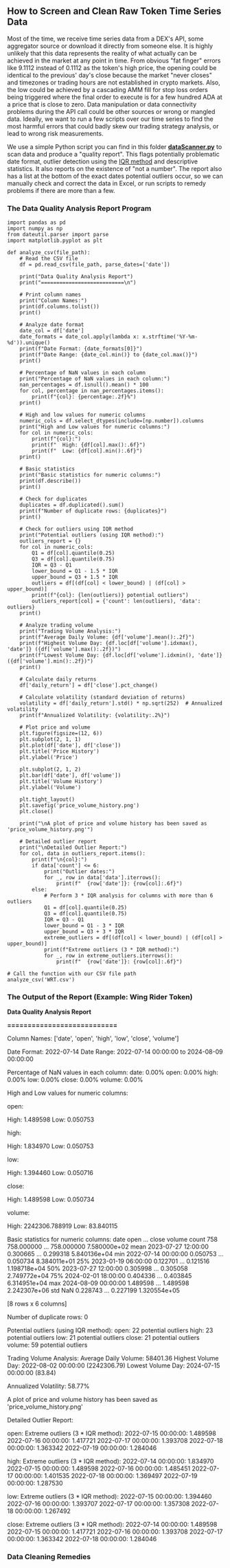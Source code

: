 ## How to Screen and Clean Raw Token Time Series Data

Most of the time, we receive time series data from a DEX's API, some aggregator source or download it directly from someone else. It is highly unlikely that this data represents the reality of what actually can be achieved in the market at any point in time. From obvious "fat finger" errors like 9.1112 instead of 0.1112 as the token's high price, the opening could be identical to the previous' day's close because the market "never closes" and timezones or trading hours are not established in crypto markets. Also, the low could be achieved by a cascading AMM fill for stop loss orders being triggered where the final order to execute is for a few hundred ADA at a price that is close to zero. Data manipulation or data connectivity problems during the API call could be other sources or wrong or mangled data. Ideally, we want to run a few scripts over our time series to find the most harmful errors that could badly skew our trading strategy analysis, or lead to wrong risk measurements.

We use a simple Python script you can find in this folder [**dataScanner.py**](https://github.com/Sapient-Predictive-Analytics/dataportal/blob/main/tokens/dataScanner.py) to scan data and produce a "quality report". This flags potentially problematic date format, outlier detection using the [IQR method](https://medium.com/@pp1222001/outlier-detection-and-removal-using-the-iqr-method-6fab2954315d) and descriptive statistics. It also reports on the existence of "not a number". The report also has a list at the bottom of the exact dates potential outliers occur, so we can manually check and correct the data in Excel, or run scripts to remedy problems if there are more than a few.

### The Data Quality Analysis Report Program

~~~
import pandas as pd
import numpy as np
from dateutil.parser import parse
import matplotlib.pyplot as plt

def analyze_csv(file_path):
    # Read the CSV file
    df = pd.read_csv(file_path, parse_dates=['date'])

    print("Data Quality Analysis Report")
    print("===========================\n")

    # Print column names
    print("Column Names:")
    print(df.columns.tolist())
    print()

    # Analyze date format
    date_col = df['date']
    date_formats = date_col.apply(lambda x: x.strftime('%Y-%m-%d')).unique()
    print(f"Date Format: {date_formats[0]}")
    print(f"Date Range: {date_col.min()} to {date_col.max()}")
    print()

    # Percentage of NaN values in each column
    print("Percentage of NaN values in each column:")
    nan_percentages = df.isnull().mean() * 100
    for col, percentage in nan_percentages.items():
        print(f"{col}: {percentage:.2f}%")
    print()

    # High and low values for numeric columns
    numeric_cols = df.select_dtypes(include=[np.number]).columns
    print("High and Low values for numeric columns:")
    for col in numeric_cols:
        print(f"{col}:")
        print(f"  High: {df[col].max():.6f}")
        print(f"  Low: {df[col].min():.6f}")
    print()

    # Basic statistics
    print("Basic statistics for numeric columns:")
    print(df.describe())
    print()

    # Check for duplicates
    duplicates = df.duplicated().sum()
    print(f"Number of duplicate rows: {duplicates}")
    print()

    # Check for outliers using IQR method
    print("Potential outliers (using IQR method):")
    outliers_report = {}
    for col in numeric_cols:
        Q1 = df[col].quantile(0.25)
        Q3 = df[col].quantile(0.75)
        IQR = Q3 - Q1
        lower_bound = Q1 - 1.5 * IQR
        upper_bound = Q3 + 1.5 * IQR
        outliers = df[(df[col] < lower_bound) | (df[col] > upper_bound)]
        print(f"{col}: {len(outliers)} potential outliers")
        outliers_report[col] = {'count': len(outliers), 'data': outliers}
    print()

    # Analyze trading volume
    print("Trading Volume Analysis:")
    print(f"Average Daily Volume: {df['volume'].mean():.2f}")
    print(f"Highest Volume Day: {df.loc[df['volume'].idxmax(), 'date']} ({df['volume'].max():.2f})")
    print(f"Lowest Volume Day: {df.loc[df['volume'].idxmin(), 'date']} ({df['volume'].min():.2f})")
    print()

    # Calculate daily returns
    df['daily_return'] = df['close'].pct_change()

    # Calculate volatility (standard deviation of returns)
    volatility = df['daily_return'].std() * np.sqrt(252)  # Annualized volatility
    print(f"Annualized Volatility: {volatility:.2%}")

    # Plot price and volume
    plt.figure(figsize=(12, 6))
    plt.subplot(2, 1, 1)
    plt.plot(df['date'], df['close'])
    plt.title('Price History')
    plt.ylabel('Price')

    plt.subplot(2, 1, 2)
    plt.bar(df['date'], df['volume'])
    plt.title('Volume History')
    plt.ylabel('Volume')

    plt.tight_layout()
    plt.savefig('price_volume_history.png')
    plt.close()

    print("\nA plot of price and volume history has been saved as 'price_volume_history.png'")

    # Detailed outlier report
    print("\nDetailed Outlier Report:")
    for col, data in outliers_report.items():
        print(f"\n{col}:")
        if data['count'] <= 6:
            print("Outlier dates:")
            for _, row in data['data'].iterrows():
                print(f"  {row['date']}: {row[col]:.6f}")
        else:
            # Perform 3 * IQR analysis for columns with more than 6 outliers
            Q1 = df[col].quantile(0.25)
            Q3 = df[col].quantile(0.75)
            IQR = Q3 - Q1
            lower_bound = Q1 - 3 * IQR
            upper_bound = Q3 + 3 * IQR
            extreme_outliers = df[(df[col] < lower_bound) | (df[col] > upper_bound)]
            print(f"Extreme outliers (3 * IQR method):")
            for _, row in extreme_outliers.iterrows():
                print(f"  {row['date']}: {row[col]:.6f}")

# Call the function with our CSV file path
analyze_csv('WRT.csv')
~~~

### The Output of the Report (Example: Wing Rider Token)

**Data Quality Analysis Report**

**===========================**

Column Names:
['date', 'open', 'high', 'low', 'close', 'volume']

Date Format: 2022-07-14
Date Range: 2022-07-14 00:00:00 to 2024-08-09 00:00:00

Percentage of NaN values in each column:
date: 0.00%
open: 0.00%
high: 0.00%
low: 0.00%
close: 0.00%
volume: 0.00%

High and Low values for numeric columns:

open:

  High: 1.489598
  Low: 0.050753
  
high:

  High: 1.834970
  Low: 0.050753
  
low:

  High: 1.394460
  Low: 0.050716
  
close:

  High: 1.489598
  Low: 0.050734
  
volume:

  High: 2242306.788919
  Low: 83.840115

Basic statistics for numeric columns:
                      date        open  ...       close        volume
count                  758  758.000000  ...  758.000000  7.580000e+02
mean   2023-07-27 12:00:00    0.300665  ...    0.299318  5.840136e+04
min    2022-07-14 00:00:00    0.050753  ...    0.050734  8.384011e+01
25%    2023-01-19 06:00:00    0.122701  ...    0.121516  1.198718e+04
50%    2023-07-27 12:00:00    0.305998  ...    0.305058  2.749772e+04
75%    2024-02-01 18:00:00    0.404336  ...    0.403845  6.314951e+04
max    2024-08-09 00:00:00    1.489598  ...    1.489598  2.242307e+06
std                    NaN    0.228743  ...    0.227199  1.320554e+05

[8 rows x 6 columns]

Number of duplicate rows: 0

Potential outliers (using IQR method):
open: 22 potential outliers
high: 23 potential outliers
low: 21 potential outliers
close: 21 potential outliers
volume: 59 potential outliers

Trading Volume Analysis:
Average Daily Volume: 58401.36
Highest Volume Day: 2022-08-02 00:00:00 (2242306.79)
Lowest Volume Day: 2024-07-15 00:00:00 (83.84)

Annualized Volatility: 58.77%

A plot of price and volume history has been saved as 'price_volume_history.png'

Detailed Outlier Report:

open:
Extreme outliers (3 * IQR method):
  2022-07-15 00:00:00: 1.489598
  2022-07-16 00:00:00: 1.417721
  2022-07-17 00:00:00: 1.393708
  2022-07-18 00:00:00: 1.363342
  2022-07-19 00:00:00: 1.284046

high:
Extreme outliers (3 * IQR method):
  2022-07-14 00:00:00: 1.834970
  2022-07-15 00:00:00: 1.489598
  2022-07-16 00:00:00: 1.485451
  2022-07-17 00:00:00: 1.401535
  2022-07-18 00:00:00: 1.369497
  2022-07-19 00:00:00: 1.287530

low:
Extreme outliers (3 * IQR method):
  2022-07-15 00:00:00: 1.394460
  2022-07-16 00:00:00: 1.393707
  2022-07-17 00:00:00: 1.357308
  2022-07-18 00:00:00: 1.267492

close:
Extreme outliers (3 * IQR method):
  2022-07-14 00:00:00: 1.489598
  2022-07-15 00:00:00: 1.417721
  2022-07-16 00:00:00: 1.393708
  2022-07-17 00:00:00: 1.363342
  2022-07-18 00:00:00: 1.284046

### Data Cleaning Remedies
